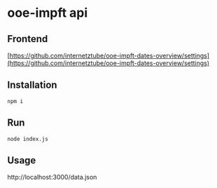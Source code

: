 # ooe-impft api


## Frontend
[https://github.com/internetztube/ooe-impft-dates-overview/settings](https://github.com/internetztube/ooe-impft-dates-overview/settings)


## Installation

```
npm i
```


## Run

```
node index.js
```


## Usage

http://localhost:3000/data.json
